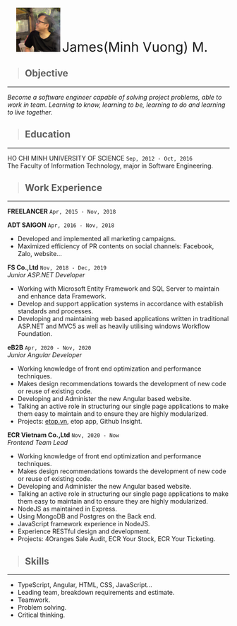 <div style="margin: 20px">
<img src="./assets/images/cv.PNG" alt="xzx" style="height: 100px; width:100px;"/> 
<span style="font-size: 30px">
James(Minh Vuong) M.
</span>
</div>

>## Objective
***
*Become a software engineer capable of solving project problems, able to work in team. Learning to know, learning to be, learning to do and learning to live together.*

>## Education
***
HO CHI MINH UNIVERSITY OF SCIENCE `Sep, 2012 - Oct, 2016`</br>
The Faculty of Information Technology, major in Software Engineering.
</br>

>## Work Experience
***
**FREELANCER** `Apr, 2015 - Nov, 2018`

**ADT SAIGON** `Apr, 2016 - Nov, 2018`</br>
- Developed and implemented all marketing campaigns.
- Maximized efficiency of PR contents on social channels: Facebook, Zalo, website...

**FS Co.,Ltd** `Nov, 2018 - Dec, 2019`</br>
*Junior ASP.NET Developer*
- Working with Microsoft Entity Framework and SQL Server to maintain and enhance data Framework.
- Develop and support application systems in accordance with establish standards and processes.
- Developing and maintaining web based applications written in traditional ASP.NET and MVC5 as well as heavily utilising windows Workflow Foundation.

**eB2B** `Apr, 2020 - Nov, 2020`</br>
*Junior Angular Developer*
- Working knowledge of front end optimization and performance techniques.
- Makes design recommendations towards the development of new code or reuse of existing code.
- Developing and Administer the new Angular based website.
- Talking an active role in structuring our single page applications to make them easy to maintain and to ensure they are highly modularized.
- Projects: [etop.vn](https://etop.vn), etop app, Github Insight.

**ECR Vietnam Co.,Ltd** `Nov, 2020 - Now`</br>
*Frontend Team Lead*
- Working knowledge of front end optimization and performance techniques.
- Makes design recommendations towards the development of new code or reuse of existing code.
- Developing and Administer the new Angular based website.
- Talking an active role in structuring our single page applications to make them easy to maintain and to ensure they are highly modularized.
- NodeJS as maintained in Express.
- Using MongoDB and Postgres on the Back end.
- JavaScript framework experience in NodeJS.
- Experience RESTful design and development.
- Projects: 4Oranges Sale Audit, ECR Your Stock, ECR Your Ticketing.

>## Skills
***
- TypeScript, Angular, HTML, CSS, JavaScript...
- Leading team, breakdown requirements and estimate.
- Teamwork.
- Problem solving.
- Critical thinking.
